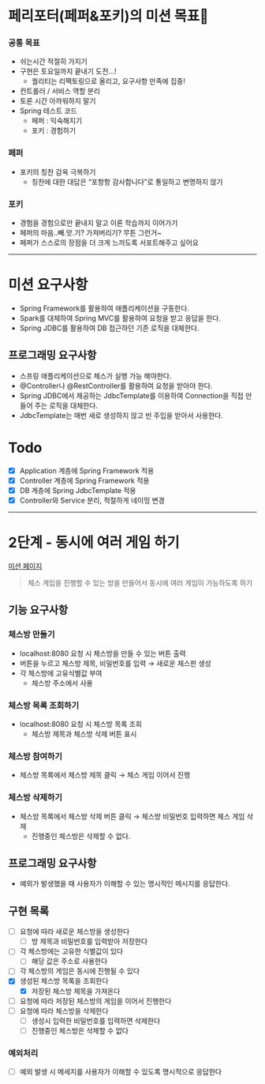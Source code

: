 # 페리포터(페퍼&포키)의 미션 목표🧚

### 공통 목표
- 쉬는시간 적절히 가지기
- 구현은 토요일까지 끝내기 도전...!
    - 퀄리티는 리팩토링으로 올리고, 요구사항 만족에 집중!
- 컨트롤러 / 서비스 역할 분리
- 토론 시간 아까워하지 말기
- Spring 테스트 코드
    - 페퍼 : 익숙해지기
    - 포키 : 경험하기

### 페퍼
- 포키의 칭찬 감옥 극복하기
    - 칭찬에 대한 대답은 “포항항 감사합니다”로 통일하고 변명하지 않기

### 포키
- 경험을 경험으로만 끝내지 말고 이론 학습까지 이어가기
- 페퍼의 마음..빼.앗.기? 가져버리기? 무튼 그런거~
- 페퍼가 스스로의 장점을 더 크게 느끼도록 서포트해주고 싶어요

---

# 미션 요구사항

- Spring Framework를 활용하여 애플리케이션을 구동한다.
- Spark를 대체하여 Spring MVC를 활용하여 요청을 받고 응답을 한다.
- Spring JDBC를 활용하여 DB 접근하던 기존 로직을 대체한다.

## 프로그래밍 요구사항

- 스프링 애플리케이션으로 체스가 실행 가능 해야한다.
- @Controller나 @RestController를 활용하여 요청을 받아야 한다.
- Spring JDBC에서 제공하는 JdbcTemplate를 이용하여 Connection을 직접 만들어 주는 로직을 대체한다.
- JdbcTemplate는 매번 새로 생성하지 않고 빈 주입을 받아서 사용한다.

# Todo

- [x]  Application 계층에 Spring Framework 적용
- [x]  Controller 계층에 Spring Framework 적용
- [x]  DB 계층에 Spring JdbcTemplate 적용
- [x]  Controller와 Service 분리, 적절하게 네이밍 변경

---

# **2단계 - 동시에 여러 게임 하기**

[미션 페이지](https://techcourse.woowahan.com/s/Cdtaw9tS/ls/LdwXIRum)

> 체스 게임을 진행할 수 있는 방을 만들어서 동시에 여러 게임이 가능하도록 하기
>

## 기능 요구사항

### 체스방 만들기

- localhost:8080 요청 시 체스방을 만들 수 있는 버튼 출력
- 버튼을 누르고 체스방 제목, 비밀번호를 입력 → 새로운 체스판 생성
- 각 체스방에 고유식별값 부여
   - 체스방 주소에서 사용

### 체스방 목록 조회하기

- localhost:8080 요청 시 체스방 목록 조회
   - 체스방 제목과 체스방 삭제 버튼 표시

### 체스방 참여하기

- 체스방 목록에서 체스방 제목 클릭 → 체스 게임 이어서 진행

### 체스방 삭제하기

- 체스방 목록에서 체스방 삭제 버튼 클릭 → 체스방 비밀번호 입력하면 체스 게임 삭제
   - 진행중인 체스방은 삭제할 수 없다.

## 프로그래밍 요구사항

- 예외가 발생했을 때 사용자가 이해할 수 있는 명시적인 메시지를 응답한다.

## 구현 목록

- [ ]  요청에 따라 새로운 체스방을 생성한다
   - [ ]  방 제목과 비밀번호를 입력받아 저장한다
- [ ]  각 체스방에는 고유한 식별값이 있다
   - [ ]  해당 값은 주소로 사용한다
- [ ]  각 체스방의 게임은 동시에 진행될 수 있다
- [x]  생성된 체스방 목록을 조회한다
   - [x]  저장된 체스방 제목을 가져온다
- [ ]  요청에 따라 저장된 체스방의 게임을 이어서 진행한다
- [ ]  요청에 따라 체스방을 삭제한다
   - [ ]  생성시 입력한 비밀번호를 입력하면 삭제한다
   - [ ]  진행중인 체스방은 삭제할 수 없다

### 예외처리

- [ ]  예외 발생 시 메세지를 사용자가 이해할 수 있도록 명시적으로 응답한다
